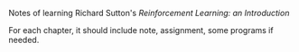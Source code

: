 Notes of learning Richard Sutton's *Reinforcement Learning: an Introduction*

For each chapter, it should include note, assignment, some programs if needed.